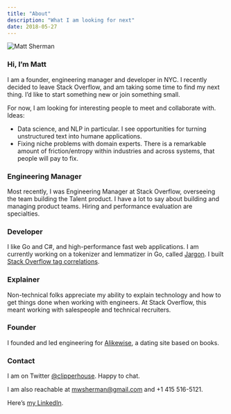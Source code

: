 ```yaml
---
title: "About"
description: "What I am looking for next"
date: 2018-05-27
---
```



![Matt Sherman](https://pbs.twimg.com/profile_images/557247446649036800/JSalo08u_400x400.jpeg)

### Hi, I’m Matt

I am a founder, engineering manager and developer in NYC. I recently decided to leave Stack Overflow, and am taking some time to find my next thing. I’d like to start something new or join something small.

For now, I am looking for interesting people to meet and collaborate with. Ideas:

- Data science, and NLP in particular. I see opportunities for turning unstructured text into humane applications.
- Fixing niche problems with domain experts. There is a remarkable amount of friction/entropy within industries and across systems, that people will pay to fix.

### Engineering Manager

Most recently, I was Engineering Manager at Stack Overflow, overseeing the team building the Talent product. I have a lot to say about building and managing product teams. Hiring and performance evaluation are specialties.

### Developer

I like Go and C#, and high-performance fast web applications. I am currently working on a tokenizer and lemmatizer in Go, called [Jargon](https://github.com/clipperhouse/jargon). I built [Stack Overflow tag correlations](/stack-correlations/).

### Explainer

Non-technical folks appreciate my ability to explain technology and how to get things done when working with engineers. At Stack Overflow, this meant working with salespeople and technical recruiters.

### Founder

I founded and led engineering for [Alikewise](/alikewise), a dating site based on books.

### Contact

I am on Twitter [@clipperhouse](https://mobile.twitter.com/@clipperhouse). Happy to chat.

I am also reachable at mwsherman@gmail.com and +1 415 516-5121.

Here’s [my LinkedIn](https://linkedin.com/in/clipperhouse).


<style>
.post-content p:first-of-type {
    float:right;
    margin-left: 2em;
    position: relative;
    top: 30px;
    opacity: .9;
}

.post-content p:first-of-type img {
    width: 120px;
    border-radius: 50%;
    border: 1px solid #999;
}
</style>
